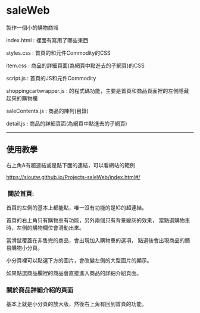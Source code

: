 # saleWeb
 製作一個小的購物商城

index.html : 裡面有寫用了哪些東西

styles.css : 首頁的和元件Commodity的CSS

item.css : 商品的詳細頁面(為網頁中點進去的子網頁)的CSS

script.js : 首頁的JS和元件Commodity

shoppingcartwrapper.js : 的程式碼功能，主要是首頁和商品頁面裡的左側隱藏起來的購物欄

saleContents.js : 商品的陣列(目錄)

detail.js : 商品的詳細頁面(為網頁中點進去的子網頁)

----------------------------------------------
## 使用教學
右上角A有超連結或是點下面的連結，可以看網站的範例

https://sioutw.github.io/Projects-saleWeb/index.html#/
###  關於首頁:
首頁的左側的基本上都能點，唯一沒有功能的是IG的超連結。

首頁的右上角只有購物車有功能，另外兩個只有背景變灰的效果，
當點選購物車時，左側的購物欄位會滑動出來。

當滑鼠覆蓋在非售完的商品，會出現加入購物車的選項，
點選後會出現商品的簡易購物小分頁。

小分頁裡可以點選下方的圖片，會改變左側的大型圖片的顯示。

如果點選商品欄裡的商品會直接進入商品的詳細介紹頁面。

### 關於商品詳細介紹的頁面

基本上就是小分頁的放大版，然後右上角有回到首頁的功能。
